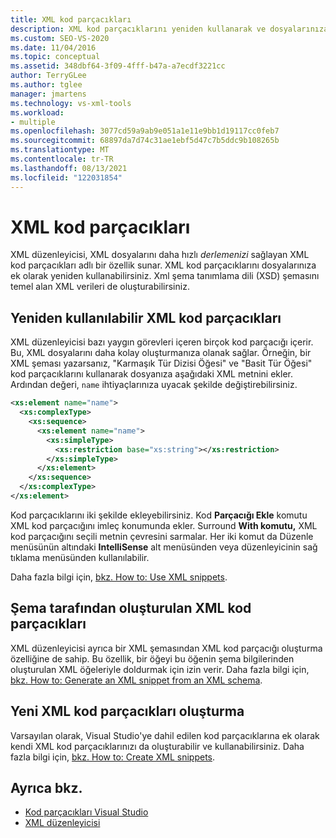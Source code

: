 ```yaml
---
title: XML kod parçacıkları
description: XML kod parçacıklarını yeniden kullanarak ve dosyalarınıza ekerek XML dosyalarını daha hızlı derlemenize olanak sağlayan XML kod parçacıkları özelliği hakkında bilgi alın.
ms.custom: SEO-VS-2020
ms.date: 11/04/2016
ms.topic: conceptual
ms.assetid: 348dbf64-3f09-4fff-b47a-a7ecdf3221cc
author: TerryGLee
ms.author: tglee
manager: jmartens
ms.technology: vs-xml-tools
ms.workload:
- multiple
ms.openlocfilehash: 3077cd59a9ab9e051a1e11e9bb1d19117cc0feb7
ms.sourcegitcommit: 68897da7d74c31ae1ebf5d47c7b5ddc9b108265b
ms.translationtype: MT
ms.contentlocale: tr-TR
ms.lasthandoff: 08/13/2021
ms.locfileid: "122031854"
---
```

# <a name="xml-snippets"></a>XML kod parçacıkları

XML düzenleyicisi, XML dosyalarını daha hızlı *derlemenizi* sağlayan XML kod parçacıkları adlı bir özellik sunar. XML kod parçacıklarını dosyalarınıza ek olarak yeniden kullanabilirsiniz. Xml şema tanımlama dili (XSD) şemasını temel alan XML verileri de oluşturabilirsiniz.

## <a name="reusable-xml-snippets"></a>Yeniden kullanılabilir XML kod parçacıkları

XML düzenleyicisi bazı yaygın görevleri içeren birçok kod parçacığı içerir. Bu, XML dosyalarını daha kolay oluşturmanıza olanak sağlar. Örneğin, bir XML şeması yazarsanız, "Karmaşık Tür Dizisi Öğesi" ve "Basit Tür Öğesi" kod parçacıklarını kullanarak dosyanıza aşağıdaki XML metnini ekler. Ardından değeri, `name` ihtiyaçlarınıza uyacak şekilde değiştirebilirsiniz.

```xml
<xs:element name="name">
  <xs:complexType>
    <xs:sequence>
      <xs:element name="name">
        <xs:simpleType>
          <xs:restriction base="xs:string"></xs:restriction>
        </xs:simpleType>
      </xs:element>
    </xs:sequence>
  </xs:complexType>
</xs:element>
```

Kod parçacıklarını iki şekilde ekleyebilirsiniz. Kod **Parçacığı Ekle** komutu XML kod parçacığını imleç konumunda ekler. Surround **With komutu,** XML kod parçacığını seçili metnin çevresini sarmalar. Her iki komut da Düzenle menüsünün altındaki  **IntelliSense** alt menüsünden veya düzenleyicinin sağ tıklama menüsünden kullanılabilir.

Daha fazla bilgi için, [bkz. How to: Use XML snippets](../xml-tools/how-to-use-xml-snippets.md).

## <a name="schema-generated-xml-snippets"></a>Şema tarafından oluşturulan XML kod parçacıkları

XML düzenleyicisi ayrıca bir XML şemasından XML kod parçacığı oluşturma özelliğine de sahip. Bu özellik, bir öğeyi bu öğenin şema bilgilerinden oluşturulan XML öğeleriyle doldurmak için izin verir. Daha fazla bilgi için, [bkz. How to: Generate an XML snippet from an XML schema](../xml-tools/how-to-generate-an-xml-snippet-from-an-xml-schema.md).

## <a name="create-new-xml-snippets"></a>Yeni XML kod parçacıkları oluşturma

Varsayılan olarak, Visual Studio'ye dahil edilen kod parçacıklarına ek olarak kendi XML kod parçacıklarınızı da oluşturabilir ve kullanabilirsiniz. Daha fazla bilgi için, [bkz. How to: Create XML snippets](../xml-tools/how-to-create-xml-snippets.md).

## <a name="see-also"></a>Ayrıca bkz.

- [Kod parçacıkları Visual Studio](../ide/code-snippets.md)
- [XML düzenleyicisi](../xml-tools/xml-editor.md)
